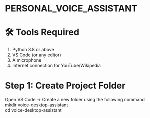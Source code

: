 # PERSONAL_VOICE_ASSISTANT

# 🛠️ Tools Required
1. Python 3.8 or above <br>
2. VS Code (or any editor) <br>
3. A microphone <br>
4. Internet connection for YouTube/Wikipedia

# Step 1: Create Project Folder
Open VS Code → Create a new folder using the following command <br>
mkdir voice-desktop-assistant <br>
cd voice-desktop-assistant
